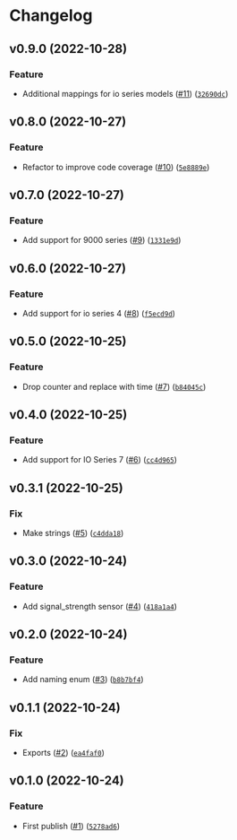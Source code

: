 # Changelog

<!--next-version-placeholder-->

## v0.9.0 (2022-10-28)
### Feature
* Additional mappings for io series models ([#11](https://github.com/Bluetooth-Devices/oralb-ble/issues/11)) ([`32690dc`](https://github.com/Bluetooth-Devices/oralb-ble/commit/32690dc1c90e5344edd9e0f8c82828ebb787bc28))

## v0.8.0 (2022-10-27)
### Feature
* Refactor to improve code coverage ([#10](https://github.com/Bluetooth-Devices/oralb-ble/issues/10)) ([`5e8889e`](https://github.com/Bluetooth-Devices/oralb-ble/commit/5e8889ece3f45d1ade6bca6b76d66042e8b550ef))

## v0.7.0 (2022-10-27)
### Feature
* Add support for 9000 series ([#9](https://github.com/Bluetooth-Devices/oralb-ble/issues/9)) ([`1331e9d`](https://github.com/Bluetooth-Devices/oralb-ble/commit/1331e9dad8b290de93861d20a629e93925dcbca3))

## v0.6.0 (2022-10-27)
### Feature
* Add support for io series 4 ([#8](https://github.com/Bluetooth-Devices/oralb-ble/issues/8)) ([`f5ecd9d`](https://github.com/Bluetooth-Devices/oralb-ble/commit/f5ecd9d9619ca7c36c94cfec825d0e112f4bff72))

## v0.5.0 (2022-10-25)
### Feature
* Drop counter and replace with time ([#7](https://github.com/Bluetooth-Devices/oralb-ble/issues/7)) ([`b84045c`](https://github.com/Bluetooth-Devices/oralb-ble/commit/b84045c068435443770700387bf435c0d34f0f7a))

## v0.4.0 (2022-10-25)
### Feature
* Add support for IO Series 7 ([#6](https://github.com/Bluetooth-Devices/oralb-ble/issues/6)) ([`cc4d965`](https://github.com/Bluetooth-Devices/oralb-ble/commit/cc4d965ba5beff4d04ce3f9cdb0e32547c150160))

## v0.3.1 (2022-10-25)
### Fix
* Make strings ([#5](https://github.com/Bluetooth-Devices/oralb-ble/issues/5)) ([`c4dda18`](https://github.com/Bluetooth-Devices/oralb-ble/commit/c4dda1887a08b5a97aefa6ca1b21b14d5933725a))

## v0.3.0 (2022-10-24)
### Feature
* Add signal_strength sensor ([#4](https://github.com/Bluetooth-Devices/oralb-ble/issues/4)) ([`418a1a4`](https://github.com/Bluetooth-Devices/oralb-ble/commit/418a1a4f951e4f26bc8dce2c75a46366e158eb00))

## v0.2.0 (2022-10-24)
### Feature
* Add naming enum ([#3](https://github.com/Bluetooth-Devices/oralb-ble/issues/3)) ([`b8b7bf4`](https://github.com/Bluetooth-Devices/oralb-ble/commit/b8b7bf445d72128121cddf77fc8c4fad2f4bc918))

## v0.1.1 (2022-10-24)
### Fix
* Exports ([#2](https://github.com/Bluetooth-Devices/oralb-ble/issues/2)) ([`ea4faf0`](https://github.com/Bluetooth-Devices/oralb-ble/commit/ea4faf098171b8f1fa1f6c6ceaae25c1739785db))

## v0.1.0 (2022-10-24)
### Feature
* First publish ([#1](https://github.com/Bluetooth-Devices/oralb-ble/issues/1)) ([`5278ad6`](https://github.com/Bluetooth-Devices/oralb-ble/commit/5278ad6e412d0dff427dc18ce05010b31fc76ff7))
